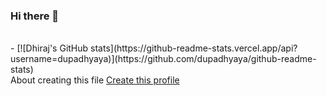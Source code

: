 ### Hi there 👋

<!--
**dupadhyaya/dupadhyaya** is a ✨ _special_ ✨ repository because its `README.md` (this file) appears on your GitHub profile.


Here are some ideas to get you started:

🔭 I’m currently working on ... Machine Learning, Data Science, Data Mining
🌱 I’m currently learning ...NLP and use of Selenium for Web Scraping
- 👯 I’m looking to collaborate on ...
- 🤔 I’m looking for help with ...
- 💬 Ask me about ...
- 📫 How to reach me: ...
- 😄 Pronouns: ...
- ⚡ Fun fact: ...
-->

<br>
- [![Dhiraj's GitHub stats](https://github-readme-stats.vercel.app/api?username=dupadhyaya)](https://github.com/dupadhyaya/github-readme-stats)

<br>
About creating this file
<a href='https://docs.github.com/en/account-and-profile/setting-up-and-managing-your-github-profile/customizing-your-profile/managing-your-profile-readme'> Create this profile </a>
